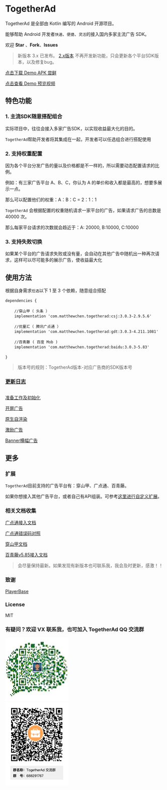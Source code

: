 # TogetherAd

TogetherAd 是全部由 Kotlin 编写的 Android 开源项目。

能够帮助 Android 开发者``快速``、``便捷``、``灵活``的接入国内多家主流广告 SDK。

欢迎 **Star** 、**Fork**、**Issues**

> 新版本 3.x 已发布。
>  [2.x版本](https://github.com/ifmvo/TogetherAd/tree/2.x) 不再开发新功能，只会更新各个平台SDK版本，以及修复bug。

[点击下载 Demo APK 尝鲜](https://www.pgyer.com/4jeV)

[点击查看 Demo 预览视频](img/demo.mp4)

## 特色功能

### 1. 主流SDK随意搭配组合

实际项目中，往往会接入多家广告SDK，以实现收益最大化的目的。

``TogetherAd``帮助开发者将其集成在一起，开发者可以任选组合进行搭配使用

### 2. 支持权重配置

因为各个平台分发广告的量以及价格都是不一样的，所以需要动态配置请求的比例。

例如：有三家广告平台 A、B、C，你认为 A 的单价和收入都是最高的，想要多展示一点。

那么可以配置他们的权重：A：B：C = 2：1：1

``TogetherAd`` 会根据配置的权重随机请求一家平台的广告，如果请求广告的总数是 40000 次。

那么每家平台请求的次数就会趋近于：A: 20000, B:10000, C:10000

### 3. 支持失败切换

如果某个平台的广告请求失败或没有量，会自动在其他广告中随机出一种再次请求，这样可以尽可能多的展示广告，使收益最大化

## 使用方法

根据自身需求``任选``以下 1 至 3 个依赖，随意组合搭配

```
dependencies {

    //穿山甲（ 头条 ）
    implementation 'com.matthewchen.togetherad:csj:3.0.3-2.9.5.6'
    
    //优量汇（ 腾讯广点通 ）
    implementation 'com.matthewchen.togetherad:gdt:3.0.3-4.211.1081'
    
    //百青藤 ( 百度 Mob )
    implementation 'com.matthewchen.togetherad:baidu:3.0.3-5.83'
    
}
```

> 版本号的规则：TogetherAd版本-对应广告商的SDK版本号

### [更新日志](doc/update_log.md)

## 

[准备工作及初始化](doc/prepare.md)

[开屏广告](doc/splash.md)

[原生自渲染](doc/native.md)

[激励广告](doc/reward.md)

[Banner横幅广告](doc/banner.md)

## 更多

### 扩展

``TogetherAd``目前支持的广告平台有：穿山甲、广点通、百青藤。

如果你想接入其他广告平台，或者自己有API组装。可参考[这里进行自定义扩展](doc/extend.md)。

### 相关文档收集

[广点通接入文档](https://developers.adnet.qq.com/doc/android/access_doc)

[广点通错误码对照](https://developers.adnet.qq.com/backend/error_code.html)

[穿山甲文档](http://partner.toutiao.com/doc?id=5dd0fe756b181e00112e3ec5)

[百青藤v5.85接入文档](https://baidu-ssp.gz.bcebos.com/mssp/sdk/BaiduMobAds_MSSP_bd_SDK_android_v5.85.pdf)

>会尽量保持最新。如果发现有新版本也可联系我，我会及时更新，感激！！

### 致谢

[PlayerBase](https://github.com/jiajunhui/PlayerBase)

### License

MIT

### 有疑问？欢迎 VX 联系我，也可加入 TogetherAd QQ 交流群

<img src="img/Wechat.jpeg"  height="200" width="200">
</br>
<img src="img/QQ.png"  height="265" width="200">
